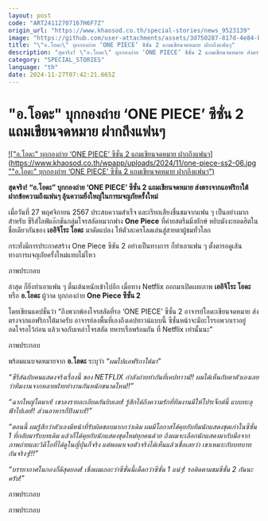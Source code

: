 ```yaml
---
layout: post
code: "ART24112707167H6F7Z"
origin_url: "https://www.khaosod.co.th/special-stories/news_9523139"
image: "https://github.com/user-attachments/assets/3d750287-817d-4e84-b0a4-640b55cbdb16"
title: "\"อ.โอดะ\" บุกกองถ่าย ‘ONE PIECE’ ซีซั่น 2 แถมเขียนจดหมาย ฝากถึงแฟนๆ"
description: "สุดจริง! \"อ.โอดะ\" บุกกองถ่าย ‘ONE PIECE’ ซีซั่น 2 แถมเขียนจดหมาย ส่งตรงจากแอฟริกาใต้ ฝากข้อความถึงแฟนๆ ลุ้นความยิ่งใหญ่ในการผจญภัยครั้งใหม่"
category: "SPECIAL_STORIES"
language: "th"
date: 2024-11-27T07:42:21.665Z
---
```


# "อ.โอดะ" บุกกองถ่าย ‘ONE PIECE’ ซีซั่น 2 แถมเขียนจดหมาย ฝากถึงแฟนๆ

[!["อ.โอดะ" บุกกองถ่าย ‘ONE PIECE’ ซีซั่น 2 แถมเขียนจดหมาย ฝากถึงแฟนๆ](https://www.khaosod.co.th/wpapp/uploads/2024/11/one-piece-ss2-06.jpg ""อ.โอดะ" บุกกองถ่าย ‘ONE PIECE’ ซีซั่น 2 แถมเขียนจดหมาย ฝากถึงแฟนๆ")](https://www.khaosod.co.th/wpapp/uploads/2024/11/one-piece-ss2-06.jpg)

**สุดจริง! “อ.โอดะ” บุกกองถ่าย ‘ONE PIECE’ ซีซั่น 2 แถมเขียนจดหมาย ส่งตรงจากแอฟริกาใต้ ฝากข้อความถึงแฟนๆ ลุ้นความยิ่งใหญ่ในการผจญภัยครั้งใหม่**

เมื่อวันที่ 27 พฤศจิกายน 2567 ประสบความสำเร็จ และเรียกเสียงชื่นชมจากแฟน ๆ เป็นอย่างมาก สำหรับ ซีรีส์ไลฟ์แอ๊กชันกลุ่มโจรสลัดหมวกฟาง **One Piece** ที่ค่ายสตรีมมิ่งยักษ์ หยิบมังงะยอดฮิตในชื่อเดียวกันของ **เออิจิโระ โอดะ** มาดัดแปลง ให้ตัวละครโลดเล่นสู่สายตาผู้ชมทั่วโลก

กระทั่งมีการประกาศสร้าง One Piece ซีซัน 2 อย่างเป็นทางการ ก็ทำเอาแฟน ๆ ตั้งตารอดูเส้นทางการผจญภัยครั้งใหม่แทบไม่ไหว

ภาพประกอบ

ล่าสุด ก็ยิ่งทำเอาแฟน ๆ ตื่นเต้นหนักเข้าไปอีก เมื่อทาง Netflix ออกมาเปิดเผยภาพ **เออิจิโระ โอดะ** หรือ **อ.โอดะ** ผู้วาด บุกกองถ่าย **One Piece ซีซั่น 2**

โดยเขียนแคปชั่นว่า “ถึงพวกพ้องโจรสลัดที่รอ ‘ONE PIECE’ ซีซั่น 2 อาจารย์โอดะเขียนจดหมาย ส่งตรงจากแอฟริกาใต้มาครับ อาจารย์ลงพื้นที่เองถึงเคปทาวน์แบบนี้ ซีซั่นหน้าจะมีอะไรรอพวกเราอยู่ อดใจรอไว้ก่อน แล้วเจอกับเหล่าโจรสลัด ทหารเรือพร้อมกัน ที่ Netflix เท่านั้นนะ”

ภาพประกอบ

พร้อมแนบจดหมายจาก **อ.โอดะ** ระบุว่า _“ผมไปแอฟริกาใต้มา”_

_“ซีรีส์ฉบับคนแสดงจริงเรื่องนี้ ของ NETFLIX กำลังถ่ายทำกันที่เคปทาวน์!! ผมได้เห็นกับตาตัวเองเลยว่าทีมงานจากหลายฝ่ายทำงานกันหนักขนาดไหน!!”_

_“ฉากใหญ่โตมาก! เขาลงรายละเอียดกันยิบเลย! รู้สึกได้ถึงความรักที่ทีมงานมีให้โปรเจ็กต์นี้ แบบทะลุฟ้าไปเลย!! ส่วนอาหารก็ปังมาก!!”_

_“ตอนนี้ ผมรู้สึกว่าตัวเองมีหน้าที่รับผิดชอบมากกว่าเดิม ผมมีโอกาสได้คุยกับทีมนักแสดงชุดเก่าในซีซั่น 1 ที่กลับมารับบทเดิม แล้วก็ได้คุยกับนักแสดงชุดใหม่ทุกคนด้วย_ _ถึงผมจะเลือกนักแสดงมากับมือจากภาพถ่ายและวิดีโอที่ได้ดูในญี่ปุ่นก็จริง แต่พอมาเจอตัวจริงได้เห็นแล้วเชื่อเลยว่า เขาเหมาะกับบทบาทกันจริงๆ!!!”_

_“บรรยากาศในกองก็ดีสุดยอด! เชื่อผมเถอะว่าซีซั่นนี้เด็ดกว่าซีซั่น 1 แน่ๆ! รอติดตามชมซีซั่น 2 กันนะครับ!”_

ภาพประกอบ

ภาพประกอบ

